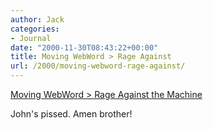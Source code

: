 ```yaml
---
author: Jack
categories:
- Journal
date: "2000-11-30T08:43:22+00:00"
title: Moving WebWord > Rage Against
url: /2000/moving-webword-rage-against/
---
```


[Moving WebWord > Rage Against the Machine][1]

John's pissed. Amen brother!

 [1]: http://webword.com/moving/against.html